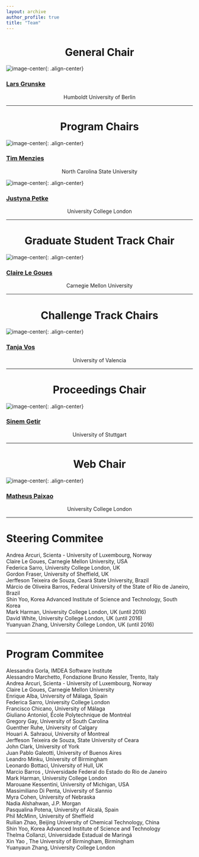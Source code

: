 ```yaml
---
layout: archive
author_profile: true
title: "Team"
---
```


<link rel="stylesheet" href="../css/organization.css">

<h1 style="text-align: center;" markdown="1">General Chair</h1>

![image-center](/images/lars.jpg){: .align-center}
<h3 class="person" markdown="1"><a href="http://www.w3schools.com" target="_blank">Lars Grunske</a></h3>
<center>Humboldt University of Berlin</center>

---

<h1 style="text-align: center;" markdown="1">Program Chairs</h1>

![image-center](/images/tim.jpg){: .align-center}
<h3 class="person" markdown="1"><a href="https://www.csc.ncsu.edu/people/tjmenzie" target="_blank">Tim Menzies</a></h3>
<center>North Carolina State University</center>

![image-center](/images/justyna.jpg){: .align-center}
<h3 class="person" markdown="1"><a href="http://www0.cs.ucl.ac.uk/staff/J.Petke/" target="_blank">Justyna Petke</a></h3>
<center>University College London</center>

---

<h1 style="text-align: center;" markdown="1">Graduate Student Track Chair</h1>

![image-center](/images/claire.jpg){: .align-center}
<h3 class="person" markdown="1"><a href="https://clairelegoues.com/" target="_blank">Claire Le Goues</a></h3>
<center>Carnegie Mellon University</center>

---

<h1 style="text-align: center;" markdown="1">Challenge Track Chairs</h1>

![image-center](/images/tanja.png){: .align-center}
<h3 class="person" markdown="1"><a href="http://tanjavos.com/" target="_blank">Tanja Vos</a></h3>
<center>University of Valencia</center>

---

<h1 style="text-align: center;" markdown="1">Proceedings Chair</h1>

![image-center](/images/sinem.jpg){: .align-center}
<h3 class="person" markdown="1"><a href="http://www.iste.uni-stuttgart.de/rss/people/getir.html" target="_blank">Sinem Getir</a></h3>
<center>University of Stuttgart</center>

---

<h1 style="text-align: center;" markdown="1">Web Chair</h1>

![image-center](/images/matheus.jpg){: .align-center}
<h3 class="person" markdown="1"><a href="http://www0.cs.ucl.ac.uk/staff/m.paixao/" target="_blank">Matheus Paixao</a></h3>
<center>University College London</center>

---

<h1 style="text-align: left;" markdown="1">Steering Commitee</h1>

Andrea Arcuri, Scienta - University of Luxembourg, Norway   
Claire Le Goues, Carnegie Mellon University, USA   
Federica Sarro, University College London, UK  
Gordon Fraser, University of Sheffield, UK   
Jerffeson Teixeira de Souza, Ceará State University, Brazil    
Márcio de Oliveira Barros, Federal University of the State of Rio de Janeiro, Brazil   
Shin Yoo, Korea Advanced Institute of Science and Technology, South Korea   
Mark Harman, University College London, UK (until 2016)   
David White, University College London, UK (until 2016)   
Yuanyuan Zhang, University College London, UK (until 2016)

---

<h1 style="text-align: left;" markdown="1">Program Commitee</h1>

Alessandra Gorla, IMDEA Software Institute             
Alessandro Marchetto, Fondazione Bruno Kessler, Trento, Italy       
Andrea Arcuri, Scienta - University of Luxembourg, Norway             
Claire Le Goues, Carnegie Mellon University       
Enrique Alba, University of Málaga, Spain         
Federica Sarro, University College London         
Francisco Chicano, University of Málaga         
Giuliano Antoniol, École Polytechnique de Montréal              
Gregory Gay, University of South Carolina          
Guenther Ruhe, University of Calgary        
Houari A. Sahraoui, University of Montreal           
Jerffeson Teixeira de Souza, State University of Ceara        
John Clark, University of York       
Juan Pablo Galeotti, University of Buenos Aires     
Leandro Minku, University of Birmingham             
Leonardo Bottaci, University of Hull, UK            
Marcio Barros , Universidade Federal do Estado do Rio de Janeiro          
Mark Harman, University College London            
Marouane Kessentini, University of Michigan, USA       
Massimiliano Di Penta, University of Sannio            
Myra Cohen, University of Nebraska             
Nadia Alshahwan, J.P. Morgan          
Pasqualina Potena, University of Alcalá, Spain          
Phil McMinn, University of Sheffield            
Ruilian Zhao, Beijing University of Chemical Technology, China         
Shin Yoo, Korea Advanced Institute of Science and Technology         
Thelma Collanzi, Universidade Estadual de Maringá         
Xin Yao , The University of Birmingham, Birmingham       
Yuanyaun Zhang, University College London         
